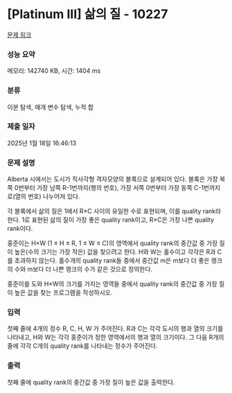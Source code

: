 # [Platinum III] 삶의 질 - 10227 

[문제 링크](https://www.acmicpc.net/problem/10227) 

### 성능 요약

메모리: 142740 KB, 시간: 1404 ms

### 분류

이분 탐색, 매개 변수 탐색, 누적 합

### 제출 일자

2025년 1월 18일 16:46:13

### 문제 설명

<p>Alberta 시에서는 도시가 직사각형 격자모양의 블록으로 설계되어 있다. 블록은 가장 북쪽 0번부터 가장 남쪽 R-1번까지(행의 번호), 가장 서쪽 0번부터 가장 동쪽 C-1번까지로(열의 번호) 나누어져 있다.</p>

<p>각 블록에서 삶의 질은 1에서 R×C 사이의 유일한 수로 표현되며, 이를 quality rank라 한다. 1로 표현된 삶의 질이 가장 좋은 quality rank이고, R×C은 가장 나쁜 quality rank이다.</p>

<p>홍준이는 H×W (1 ≤ H ≤ R, 1 ≤ W ≤ C)의 영역에서 quality rank의 중간값 중 가장 질이 높은(수의 크기는 가장 작은) 값을 찾으려고 한다. H와 W는 홀수이고 각각은 R과 C를 초과하지 않는다. 홀수개의 quality rank들 중에서 중간값 m은 m보다 더 좋은 랭크의 수와 m보다 더 나쁜 랭크의 수가 같은 것으로 정의한다.</p>

<p>홍준이를 도와 H×W의 크기를 가지는 영역들 중에서 quality rank의 중간값 중 가장 질이 높은 값을 찾는 프로그램을 작성하시오.</p>

### 입력 

 <p>첫째 줄에 4개의 정수 R, C, H, W 가 주어진다. R과 C는 각각 도시의 행과 열의 크기를 나타내고, H와 W는 각각 홍준이가 정한 영역에서의 행과 열의 크기이다. 그 다음 R개의 줄에 각각 C개의 quality rank를 나타내는 정수가 주어진다.</p>

### 출력 

 <p>첫째 줄에 quality rank의 중간값 중 가장 질이 높은 값을 출력한다.</p>

